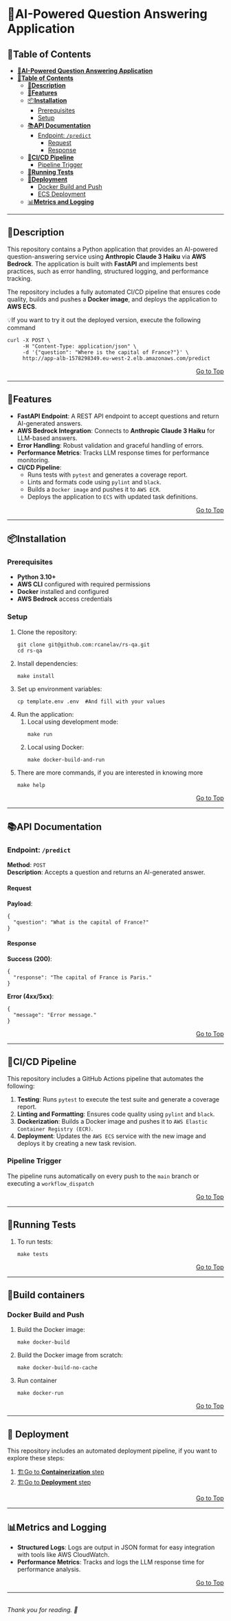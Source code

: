 <h1 id="ai-powered-question-answering-application">🏡AI-Powered Question Answering Application</h1>

<h2 id="table-of-contents">📙<strong>Table of Contents</strong></h2>
<ul>
    <li><a href="#ai-powered-question-answering-application"><strong>🏡AI-Powered Question Answering Application</strong></a></li>
    <li><a href="#table-of-contents">📙<strong>Table of Contents</strong></a>
        <ul>
            <li><a href="#description">🏡<strong>Description</strong></a></li>
            <li><a href="#features">📗<strong>Features</strong></a></li>
            <li><a href="#installation">📦<strong>Installation</strong></a>
                <ul>
                    <li><a href="#prerequisites">Prerequisites</a></li>
                    <li><a href="#setup">Setup</a></li>
                </ul>
            </li>
            <li><a href="#api-documentation">📚<strong>API Documentation</strong></a>
                <ul>
                    <li><a href="#endpoint-answer">Endpoint: <code>/predict</code></a>
                        <ul>
                            <li><a href="#request">Request</a></li>
                            <li><a href="#response">Response</a></li>
                        </ul>
                    </li>
                </ul>
            </li>
            <li><a href="#cicd-pipeline">🔄<strong>CI/CD Pipeline</strong></a>
                <ul>
                    <li><a href="#pipeline-trigger">Pipeline Trigger</a></li>
                </ul>
            </li>
            <li><a href="#running-tests">🧪<strong>Running Tests</strong></a></li>
            <li><a href="#deployment">🚀<strong>Deployment</strong></a>
                <ul>
                    <li><a href="#docker-build-and-push">Docker Build and Push</a></li>
                    <li><a href="#ecs-deployment">ECS Deployment</a></li>
                </ul>
            </li>
            <li><a href="#metrics-and-logging">📊<strong>Metrics and Logging</strong></a></li>
        </ul>
    </li>
</ul>

<hr>

<h2 id="description">🏡<strong>Description</strong></h2>
<p>This repository contains a Python application that provides an AI-powered question-answering service using <strong>Anthropic Claude 3 Haiku</strong> via <strong>AWS Bedrock</strong>. The application is built with <strong>FastAPI</strong> and implements best practices, such as error handling, structured logging, and performance tracking.</p>

<p>The repository includes a fully automated CI/CD pipeline that ensures code quality, builds and pushes a <strong>Docker image</strong>, and deploys the application to <strong>AWS ECS</strong>.</p>

<p>💡If you want to try it out the deployed version, execute the following command</p>
<pre><code>curl -X POST \
     -H "Content-Type: application/json" \
     -d '{"question": "Where is the capital of France?"}' \
     http://app-alb-1578298349.eu-west-2.elb.amazonaws.com/predict
</code></pre>

<div style="text-align: right;">
  <a href="#table-of-contents">Go to Top</a>
</div>

<hr>

<h2 id="features">📗<strong>Features</strong></h2>
<ul>
    <li><strong>FastAPI Endpoint</strong>: A REST API endpoint to accept questions and return AI-generated answers.</li>
    <li><strong>AWS Bedrock Integration</strong>: Connects to <strong>Anthropic Claude 3 Haiku</strong> for LLM-based answers.</li>
    <li><strong>Error Handling</strong>: Robust validation and graceful handling of errors.</li>
    <li><strong>Performance Metrics</strong>: Tracks LLM response times for performance monitoring.</li>
    <li><strong>CI/CD Pipeline</strong>:
        <ul>
            <li>Runs tests with <code>pytest</code> and generates a coverage report.</li>
            <li>Lints and formats code using <code>pylint</code> and <code>black</code>.</li>
            <li>Builds a <code>Docker image</code> and pushes it to <code>AWS ECR</code>.</li>
            <li>Deploys the application to <code>ECS</code> with updated task definitions.</li>
        </ul>
    </li>
</ul>

<div style="text-align: right;">
  <a href="#table-of-contents">Go to Top</a>
</div>

<hr>

<h2 id="installation">📦<strong>Installation</strong></h2>

<h3 id="prerequisites">Prerequisites</h3>
<ul>
    <li><strong>Python 3.10+</strong></li>
    <li><strong>AWS CLI</strong> configured with required permissions</li>
    <li><strong>Docker</strong> installed and configured</li>
    <li><strong>AWS Bedrock</strong> access credentials</li>
</ul>

<h3 id="setup">Setup</h3>
<ol>
    <li>Clone the repository:
        <pre><code>git clone git@github.com:rcanelav/rs-qa.git
cd rs-qa</code></pre>
    </li>
    <li>Install dependencies:
        <pre><code>make install</code></pre>
    </li>
    <li>Set up environment variables:
        <pre><code>cp template.env .env  #And fill with your values</code></pre>
    </li>
    <li>Run the application:
        <ol>
            <li>Local using development mode:
                <pre><code>make run</code></pre>
            </li>
            <li>Local using Docker:
                <pre><code>make docker-build-and-run</code></pre>
            </li>
        </ol>
    </li>
    <li>There are more commands, if you are interested in knowing more
        <pre><code>make help</code></pre>
    </li>
</ol>

<div style="text-align: right;">
  <a href="#table-of-contents">Go to Top</a>
</div>

<hr>

<h2 id="api-documentation">📚<strong>API Documentation</strong></h2>

<h3 id="endpoint-answer">Endpoint: <code>/predict</code></h3>

<p><strong>Method</strong>: <code>POST</code><br>
<strong>Description</strong>: Accepts a question and returns an AI-generated answer.</p>

<h4 id="request">Request</h4>
<p><strong>Payload</strong>:</p>
<pre><code>{
  "question": "What is the capital of France?"
}
</code></pre>

<h4 id="response">Response</h4>
<p><strong>Success (200)</strong>:</p>
<pre><code>{
  "response": "The capital of France is Paris."
}
</code></pre>
<p><strong>Error (4xx/5xx)</strong>:</p>
<pre><code>{
  "message": "Error message."
}
</code></pre>

<div style="text-align: right;">
  <a href="#table-of-contents">Go to Top</a>
</div>
<hr>

<h2 id="cicd-pipeline">🔄<strong>CI/CD Pipeline</strong></h2>

<p>This repository includes a GitHub Actions pipeline that automates the following:</p>
<ol>
    <li><strong>Testing</strong>: Runs <code>pytest</code> to execute the test suite and generate a coverage report.</li>
    <li><strong>Linting and Formatting</strong>: Ensures code quality using <code>pylint</code> and <code>black</code>.</li>
    <li><strong>Dockerization</strong>: Builds a Docker image and pushes it to <code>AWS Elastic Container Registry (ECR)</code>.</li>
    <li><strong>Deployment</strong>: Updates the <code>AWS ECS</code> service with the new image and deploys it by creating a new task revision.</li>
</ol>

<h3 id="pipeline-trigger">Pipeline Trigger</h3>
<p>The pipeline runs automatically on every push to the <code>main</code> branch or executing a <code>workflow_dispatch</code></p>

<div style="text-align: right;">
  <a href="#table-of-contents">Go to Top</a>
</div>

<hr>

<h2 id="running-tests">🧪<strong>Running Tests</strong></h2>

<ol>
    <li>To run tests:
        <pre><code>make tests</code></pre>
    </li>
</ol>

<div style="text-align: right;">
  <a href="#table-of-contents">Go to Top</a>
</div>
<hr>

<h2 id="deployment">🚀<strong>Build containers</strong></h2>

<h3 id="docker-build-and-push">Docker Build and Push</h3>
<ol>
    <li>Build the Docker image:
        <pre><code>make docker-build</code></pre>
    </li>
    <li>Build the Docker image from scratch:
        <pre><code>make docker-build-no-cache</code></pre>
    </li>
    <li>Run container
        <pre><code>make docker-run</code></pre>
    </li>
</ol>

<div style="text-align: right;">
  <a href="#table-of-contents">Go to Top</a>
</div>

<hr>

<h2 id="ecs-deployment">🚀 <strong>Deployment</strong></h2>

<p>This repository includes an automated deployment pipeline, if you want to explore these steps:</p>
  <ol>
    <li><a href="./.github/workflows/_deploy.yml#L39">🏗️Go to <strong>Containerization</strong> step</a></li>
  <li><a href="./.github/workflows/_deploy.yml#L64">🏗️Go to <strong>Deployment</strong> step</a></li>
  </ol>

<div style="text-align: right;">
  <a href="#table-of-contents">Go to Top</a>
</div>

<hr>

<h2 id="metrics-and-logging">📊<strong>Metrics and Logging</strong></h2>

<ul>
    <li><strong>Structured Logs</strong>: Logs are output in JSON format for easy integration with tools like AWS CloudWatch.</li>
    <li><strong>Performance Metrics</strong>: Tracks and logs the LLM response time for performance analysis.</li>
</ul>
<div style="text-align: right;">
  <a href="#table-of-contents">Go to Top</a>
</div>


<hr>
<br>
<i>Thank you for reading. 🚀</i>
